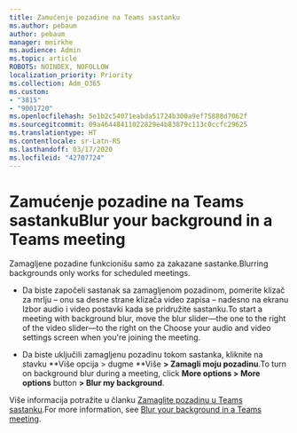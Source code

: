 ```yaml
---
title: Zamućenje pozadine na Teams sastanku
ms.author: pebaum
author: pebaum
manager: mnirkhe
ms.audience: Admin
ms.topic: article
ROBOTS: NOINDEX, NOFOLLOW
localization_priority: Priority
ms.collection: Adm_O365
ms.custom:
- "3815"
- "9001720"
ms.openlocfilehash: 5e1b2c54071eabda51724b300a9ef75888d7062f
ms.sourcegitcommit: 09a46448411022829e4b83879c113c0ccfc29625
ms.translationtype: HT
ms.contentlocale: sr-Latn-RS
ms.lasthandoff: 03/17/2020
ms.locfileid: "42707724"
---
```

# <a name="blur-your-background-in-a-teams-meeting"></a><span data-ttu-id="775a5-102">Zamućenje pozadine na Teams sastanku</span><span class="sxs-lookup"><span data-stu-id="775a5-102">Blur your background in a Teams meeting</span></span>

<span data-ttu-id="775a5-103">Zamagljene pozadine funkcionišu samo za zakazane sastanke.</span><span class="sxs-lookup"><span data-stu-id="775a5-103">Blurring backgrounds only works for scheduled meetings.</span></span>

- <span data-ttu-id="775a5-104">Da biste započeli sastanak sa zamagljenom pozadinom, pomerite klizač za mrlju – onu sa desne strane klizača video zapisa – nadesno na ekranu Izbor audio i video postavki kada se pridružite sastanku.</span><span class="sxs-lookup"><span data-stu-id="775a5-104">To start a meeting with background blur, move the blur slider—the one to the right of the video slider—to the right on the Choose your audio and video settings screen when you're joining the meeting.</span></span>

- <span data-ttu-id="775a5-105">Da biste uključili zamagljenu pozadinu tokom sastanka, kliknite na stavku \*\*Više opcija > dugme \*\*Više **> Zamagli moju pozadinu**.</span><span class="sxs-lookup"><span data-stu-id="775a5-105">To turn on background blur during a meeting, click **More options > More options** button **> Blur my background**.</span></span>

<span data-ttu-id="775a5-106">Više informacija potražite u članku [Zamaglite pozadinu u Teams sastanku](https://support.office.com/article/Blur-your-background-in-a-Teams-meeting-f77a2381-443a-499d-825e-509a140f4780).</span><span class="sxs-lookup"><span data-stu-id="775a5-106">For more information, see [Blur your background in a Teams meeting](https://support.office.com/article/Blur-your-background-in-a-Teams-meeting-f77a2381-443a-499d-825e-509a140f4780).</span></span>